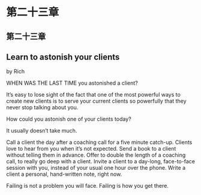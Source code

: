 # 第二十三章

## 第二十三章

## Learn to astonish your clients

by Rich

WHEN WAS THE LAST TIME you astonished a client?

It’s easy to lose sight of the fact that one of the most powerful ways to create new clients is to serve your current clients so powerfully that they never stop talking about you.

How could you astonish one of your clients today?

It usually doesn’t take much.

Call a client the day after a coaching call for a five minute catch-up. Clients love to hear from you when it’s not expected. Send a book to a client without telling them in advance. Offer to double the length of a coaching call, to really go deep with a client. Invite a client to a day-long, face-to-face session with you, instead of your usual one hour over the phone. Write a client a personal, hand-written note, right now.

Failing is not a problem you will face. Failing is how you get there.

